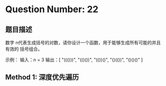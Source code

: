 # Question Number: 22

<h2>题目描述</h2>
数字 n代表生成括号的对数，请你设计一个函数，用于能够生成所有可能的并且 有效的 括号组合。

示例：
输入：n = 3
输出：[
       "((()))",
       "(()())",
       "(())()",
       "()(())",
       "()()()"
     ]

<h2>Method 1: 深度优先遍历</h2>